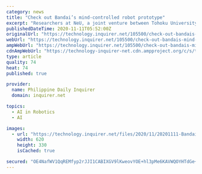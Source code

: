 ```yaml
---
category: news
title: "Check out Bandai’s mind-controlled robot prototype"
excerpt: "Researchers at NeU, a joint venture between Tohoku University and Hitachi, have developed a prototype toy robot controlled directly by the mind, in collaboration with toy giant Bandai. This robot ..."
publishedDateTime: 2020-11-11T05:52:00Z
originalUrl: "https://technology.inquirer.net/105500/check-out-bandais-mind-controlled-robot-prototype"
webUrl: "https://technology.inquirer.net/105500/check-out-bandais-mind-controlled-robot-prototype"
ampWebUrl: "https://technology.inquirer.net/105500/check-out-bandais-mind-controlled-robot-prototype/amp"
cdnAmpWebUrl: "https://technology-inquirer-net.cdn.ampproject.org/c/s/technology.inquirer.net/105500/check-out-bandais-mind-controlled-robot-prototype/amp"
type: article
quality: 74
heat: 74
published: true

provider:
  name: Philippine Daily Inquirer
  domain: inquirer.net

topics:
  - AI in Robotics
  - AI

images:
  - url: "https://technology.inquirer.net/files/2020/11/20201111-Bandai-toy-robot-620x330.jpg"
    width: 620
    height: 330
    isCached: true

secured: "OE4NafWV1QqREMfyp2rJJI1CABIXGV9lKweovYOE+hl3pMe6KAVWQOYHTdGe+DOCUsrU/qIC3McDoT/imRfUoQQnP/sONNlW5QxO9hBXI/iDcaxcRd9lqd8ryPXUQMVlckSXQPOzGMuaXM7LZMBmNkPdOFyVQYPODgd3b7lzlKJlfYmxC4KIslZykqnRKEXnfZIyKIOoQ/6x2wjM6iJoK31ks6jUbDhNZKTgrzkrtVA9BtDTjzJGGlaaJC0TCR6f4Uj+gUXoacAljT3EmmoGcqHBjcz7tu9c6rXfWoY/3YgwKKfD3/AGcbXyS8kkzuJ8N8QnUTcrO6xvaFZ0NfdLoIRlukHgTn8amcvWSpnBNZw=;swS9ru6CdeM3lvlY7YSaXA=="
---
```


